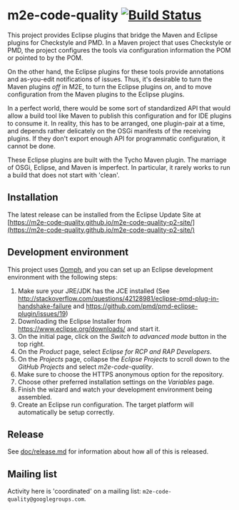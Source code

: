 # m2e-code-quality [![Build Status](https://travis-ci.org/m2e-code-quality/m2e-code-quality.svg?branch=develop)](https://travis-ci.org/m2e-code-quality/m2e-code-quality)

This project provides Eclipse plugins that bridge the Maven and
Eclipse plugins for Checkstyle and PMD. In a Maven project that uses
Checkstyle or PMD, the project configures the tools via configuration
information the POM or pointed to by the POM.

On the other hand, the Eclipse plugins for these tools provide
annotations and as-you-edit notifications of issues. Thus, it's
desirable to turn the Maven plugins *off* in M2E, to turn the Eclipse
plugins *on*, and to move configuration from the Maven plugins to the
Eclipse plugins.

In a perfect world, there would be some sort of standardized API that
would allow a build tool like Maven to publish this configuration and
for IDE plugins to consume it. In reality, this has to be arranged,
one plugin-pair at a time, and depends rather delicately on the OSGi
manifests of the receiving plugins. If they don't export enough API
for programmatic configuration, it cannot be done.

These Eclipse plugins are built with the Tycho Maven plugin. The
marriage of OSGi, Eclipse, and Maven is imperfect. In particular, it
rarely works to run a build that does not start with 'clean'.

## Installation

The latest release can be installed from the Eclipse Update Site at 
[https://m2e-code-quality.github.io/m2e-code-quality-p2-site/](https://m2e-code-quality.github.io/m2e-code-quality-p2-site/)

## Development environment

This project uses [Oomph](https://projects.eclipse.org/projects/tools.oomph), and you can set up an Eclipse development environment with the following steps:

1. Make sure your JRE/JDK has the JCE installed (See http://stackoverflow.com/questions/42128981/eclipse-pmd-plug-in-handshake-failure and https://github.com/pmd/pmd-eclipse-plugin/issues/19)
2. Downloading the Eclipse Installer from https://www.eclipse.org/downloads/ and start it.
3. On the initial page, click on the *Switch to advanced mode* button in the top right.
4. On the *Product* page, select *Eclipse for RCP and RAP Developers*.
5. On the *Projects* page, collapse the *Eclipse Projects* to scroll down to the *GitHub Projects* and select *m2e-code-quality*.
6. Make sure to choose the HTTPS anonymous option for the repository.
7. Choose other preferred installation settings on the *Variables* page.
8. Finish the wizard and watch your development environment being assembled.
9. Create an Eclipse run configuration. The target platform will automatically be setup correctly.

## Release

See [doc/release.md](doc/release.md) for information about how all of this is released.

## Mailing list

Activity here is 'coordinated' on a mailing list:
`m2e-code-quality@googlegroups.com`.

